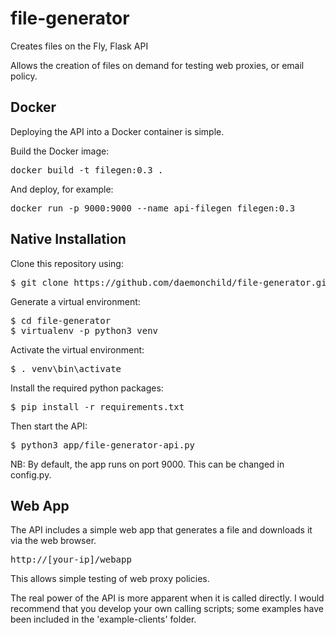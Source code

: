 # file-generator
Creates files on the Fly, Flask API

Allows the creation of files on demand for testing web proxies, or email policy.

## Docker

Deploying the API into a Docker container is simple.

Build the Docker image:

<pre>
docker build -t filegen:0.3 .
</pre>

And deploy, for example:

<pre>
docker run -p 9000:9000 --name api-filegen filegen:0.3
</pre>




## Native Installation

Clone this repository using:

<pre>
$ git clone https://github.com/daemonchild/file-generator.git
</pre>

Generate a virtual environment:
<pre>
$ cd file-generator
$ virtualenv -p python3 venv
</pre>

Activate the virtual environment:

<pre>
$ . venv\bin\activate
</pre>

Install the required python packages:
<pre>
$ pip install -r requirements.txt
</pre>

Then start the API:


<pre>
$ python3 app/file-generator-api.py
</pre>

NB: By default, the app runs on port 9000. This can be changed in config.py.

## Web App

The API includes a simple web app that generates a file and downloads it via the web browser. 

<pre>http://[your-ip]/webapp</pre>

This allows simple testing of web proxy policies.

The real power of the API is more apparent when it is called directly. I would recommend that you develop your own calling scripts; some examples have been included in the 'example-clients' folder.


